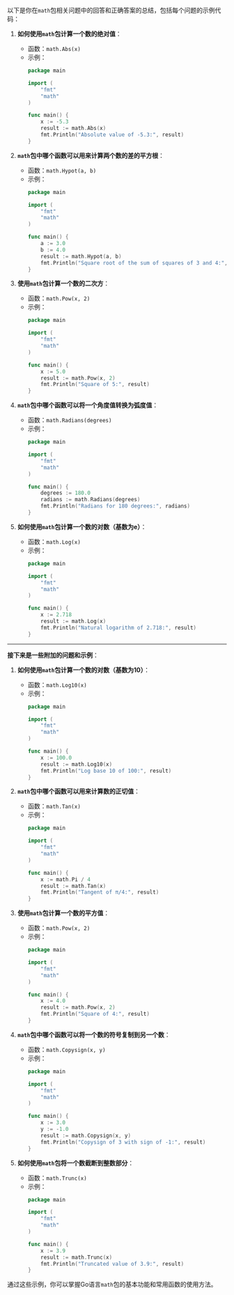 以下是你在`math`包相关问题中的回答和正确答案的总结，包括每个问题的示例代码：

1. **如何使用`math`包计算一个数的绝对值**：
   - 函数：`math.Abs(x)`
   - 示例：
     ```go
     package main

     import (
         "fmt"
         "math"
     )

     func main() {
         x := -5.3
         result := math.Abs(x)
         fmt.Println("Absolute value of -5.3:", result)
     }
     ```

2. **`math`包中哪个函数可以用来计算两个数的差的平方根**：
   - 函数：`math.Hypot(a, b)`
   - 示例：
     ```go
     package main

     import (
         "fmt"
         "math"
     )

     func main() {
         a := 3.0
         b := 4.0
         result := math.Hypot(a, b)
         fmt.Println("Square root of the sum of squares of 3 and 4:", result)
     }
     ```

3. **使用`math`包计算一个数的二次方**：
   - 函数：`math.Pow(x, 2)`
   - 示例：
     ```go
     package main

     import (
         "fmt"
         "math"
     )

     func main() {
         x := 5.0
         result := math.Pow(x, 2)
         fmt.Println("Square of 5:", result)
     }
     ```

4. **`math`包中哪个函数可以将一个角度值转换为弧度值**：
   - 函数：`math.Radians(degrees)`
   - 示例：
     ```go
     package main

     import (
         "fmt"
         "math"
     )

     func main() {
         degrees := 180.0
         radians := math.Radians(degrees)
         fmt.Println("Radians for 180 degrees:", radians)
     }
     ```

5. **如何使用`math`包计算一个数的对数（基数为e）**：
   - 函数：`math.Log(x)`
   - 示例：
     ```go
     package main

     import (
         "fmt"
         "math"
     )

     func main() {
         x := 2.718
         result := math.Log(x)
         fmt.Println("Natural logarithm of 2.718:", result)
     }
     ```

---

**接下来是一些附加的问题和示例**：

1. **如何使用`math`包计算一个数的对数（基数为10）**：
   - 函数：`math.Log10(x)`
   - 示例：
     ```go
     package main

     import (
         "fmt"
         "math"
     )

     func main() {
         x := 100.0
         result := math.Log10(x)
         fmt.Println("Log base 10 of 100:", result)
     }
     ```

2. **`math`包中哪个函数可以用来计算数的正切值**：
   - 函数：`math.Tan(x)`
   - 示例：
     ```go
     package main

     import (
         "fmt"
         "math"
     )

     func main() {
         x := math.Pi / 4
         result := math.Tan(x)
         fmt.Println("Tangent of π/4:", result)
     }
     ```

3. **使用`math`包计算一个数的平方值**：
   - 函数：`math.Pow(x, 2)`
   - 示例：
     ```go
     package main

     import (
         "fmt"
         "math"
     )

     func main() {
         x := 4.0
         result := math.Pow(x, 2)
         fmt.Println("Square of 4:", result)
     }
     ```

4. **`math`包中哪个函数可以将一个数的符号复制到另一个数**：
   - 函数：`math.Copysign(x, y)`
   - 示例：
     ```go
     package main

     import (
         "fmt"
         "math"
     )

     func main() {
         x := 3.0
         y := -1.0
         result := math.Copysign(x, y)
         fmt.Println("Copysign of 3 with sign of -1:", result)
     }
     ```

5. **如何使用`math`包将一个数截断到整数部分**：
   - 函数：`math.Trunc(x)`
   - 示例：
     ```go
     package main

     import (
         "fmt"
         "math"
     )

     func main() {
         x := 3.9
         result := math.Trunc(x)
         fmt.Println("Truncated value of 3.9:", result)
     }
     ```

通过这些示例，你可以掌握Go语言`math`包的基本功能和常用函数的使用方法。